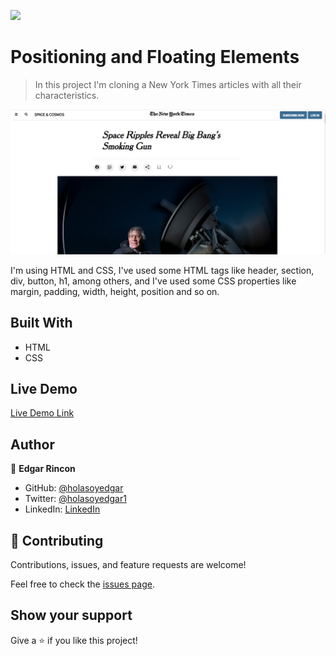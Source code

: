 ![](https://img.shields.io/badge/Microverse-blueviolet)

# Positioning and Floating Elements

> In this project I'm cloning a New York Times articles with all their characteristics.

![screenshot](./assets/Screenshot.PNG)

I'm using HTML and CSS, I've used some HTML tags like header, section, div, button, h1, among others, and I've used some CSS properties like margin, padding, width, height, position and so on.

## Built With

- HTML
- CSS

## Live Demo

[Live Demo Link](https://holasoyedgar.github.io/NewYorkTimesClone/)





## Author

👤 **Edgar Rincon**

- GitHub: [@holasoyedgar](https://github.com/holasoyedgar)
- Twitter: [@holasoyedgar1](https://twitter.com/holasoyedgar1)
- LinkedIn: [LinkedIn](https://www.linkedin.com/in/edgar-rincon-serrano-3100481a0/)

## 🤝 Contributing

Contributions, issues, and feature requests are welcome!

Feel free to check the [issues page](issues/).

## Show your support

Give a ⭐️ if you like this project!

